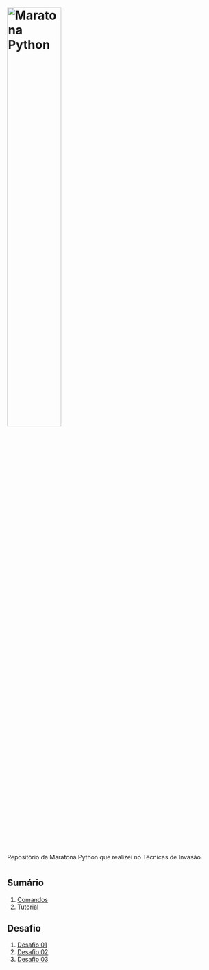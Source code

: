 # [<img src="https://static-media.hotmart.com/DJxei5Lb4jKEJOktujXsrYvLGV0=/filters:format(png)/hotmart/membership_area/a331a012-cbf3-4270-aba4-34c9aac45994/logo%20%282%29.png" width="50%" alt="Maratona Python">](https://github.com/joeywheelersam/maratona-python.git)

Repositório da Maratona Python que realizei no Técnicas de Invasão.
#
## Sumário
1. [Comandos](https://github.com/joeywheelersam/maratona-python/blob/master/Comandos.txt)
2. [Tutorial](https://github.com/joeywheelersam/maratona-python/blob/master/Tutorial.txt)

## Desafio
1. [Desafio 01](https://github.com/joeywheelersam/maratona-python/tree/master/Desafios/01)
2. [Desafio 02](https://github.com/joeywheelersam/maratona-python/tree/master/Desafios/02)
3. [Desafio 03](https://github.com/joeywheelersam/maratona-python/tree/master/Desafios/03)